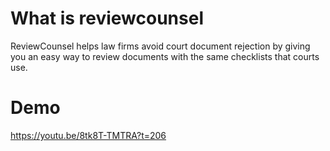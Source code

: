 # What is reviewcounsel
ReviewCounsel helps law firms avoid court document rejection by giving you an easy way to review documents with the same checklists that courts use.

# Demo
https://youtu.be/8tk8T-TMTRA?t=206
